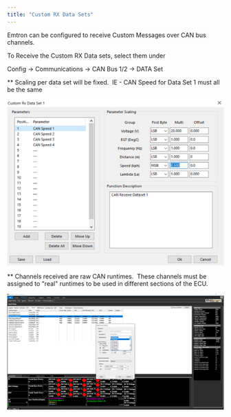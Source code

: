 ```yaml
---
title: "Custom RX Data Sets"
---
```


Emtron can be configured to receive Custom Messages over CAN bus channels.&nbsp;

To Receive the Custom RX Data sets, select them under&nbsp;


Config -\> Communications -\> CAN Bus 1/2 -\> DATA Set


\*\* Scaling per data set will be fixed.&nbsp; IE - CAN Speed for Data Set 1 must all be the same


![Image](</img/NewItem689.png>)


\*\* Channels received are raw CAN runtimes.&nbsp; These channels must be assigned to "real" runtimes to be used in different sections of the ECU.&nbsp;


![Image](</img/NewItem688.png>)

